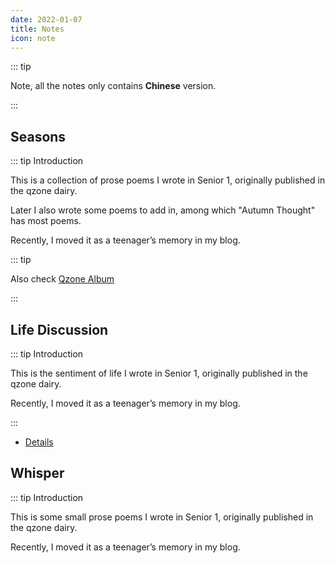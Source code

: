 ```yaml
---
date: 2022-01-07
title: Notes
icon: note
---
```


::: tip

Note, all the notes only contains **Chinese** version.

:::

## Seasons

::: tip Introduction

This is a collection of prose poems I wrote in Senior 1, originally published in the qzone dairy.

Later I also wrote some poems to add in, among which "Autumn Thought" has most poems.

Recently, I moved it as a teenager’s memory in my blog.


::: tip

Also check [Qzone Album](https://user.qzone.qq.com/1178522294)

:::

## Life Discussion

::: tip Introduction

This is the sentiment of life I wrote in Senior 1, originally published in the qzone dairy.

Recently, I moved it as a teenager’s memory in my blog.

:::

- [Details](../../note/life/README.md)

## Whisper

::: tip Introduction

This is some small prose poems I wrote in Senior 1, originally published in the qzone dairy.

Recently, I moved it as a teenager’s memory in my blog.
